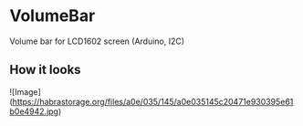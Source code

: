 # VolumeBar
Volume bar for LCD1602 screen (Arduino, I2C)

## How it looks

![Image]
(https://habrastorage.org/files/a0e/035/145/a0e035145c20471e930395e61b0e4942.jpg)

